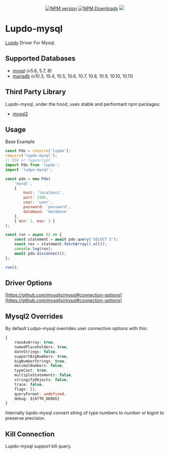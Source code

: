 <p align="center">
	<a href="https://www.npmjs.com/package/lupdo-mysql" target="__blank"><img src="https://img.shields.io/npm/v/lupdo-mysql?color=0476bc&label=" alt="NPM version"></a>
	<a href="https://www.npmjs.com/package/lupdo-mysql" target="__blank"><img alt="NPM Downloads" src="https://img.shields.io/npm/dm/lupdo-mysql?color=3890aa&label="></a>
    <a href="https://codecov.io/github/Lupennat/lupdo-mysql" >
        <img src="https://codecov.io/github/Lupennat/lupdo-mysql/branch/main/graph/badge.svg?token=IOOU3AW039"/>
    </a>
</p>

# Lupdo-mysql

[Lupdo](https://www.npmjs.com/package/lupdo) Driver For Mysql.

## Supported Databases

-   [mysql](https://www.mysql.com/) (v5.6, 5.7, 8)
-   [mariadb](https://mariadb.org/) (v10.3, 10.4, 10.5, 10.6, 10.7, 10.8, 10.9, 10.10, 10.11)

## Third Party Library

Lupdo-mysql, under the hood, uses stable and performant npm packages:

-   [mysql2](https://github.com/sidorares/node-mysql2)

## Usage

Base Example

```js
const Pdo = require('lupdo');
require('lupdo-mysql');
// ES6 or Typescrypt
import Pdo from 'lupdo';
import 'ludpo-mysql';

const pdo = new Pdo(
    'mysql',
    {
        host: 'localhost',
        port: 3306,
        user: 'user',
        password: 'password',
        database: 'database'
    },
    { min: 2, max: 3 }
);

const run = async () => {
    const statement = await pdo.query('SELECT 2');
    const res = statement.fetchArray().all();
    console.log(res);
    await pdo.disconnect();
};

run();
```

## Driver Options

[https://github.com/mysqljs/mysql#connection-options](https://github.com/mysqljs/mysql#connection-options)

## Mysql2 Overrides

By default Ludpo-mysql overrides user connection options with this:

```ts
{
    rowsAsArray: true,
    namedPlaceholders: true,
    dateStrings: false,
    supportBigNumbers: true,
    bigNumberStrings: true,
    decimalNumbers: false,
    typeCast: true,
    multipleStatements: false,
    stringifyObjects: false,
    trace: false,
    flags: [],
    queryFormat: undefined,
    debug: ${ATTR_DEBUG}
}
```

Internally lupdo-mysql convert string of type numbers to number or bigint to preserve precision.

## Kill Connection

Lupdo-mysql support kill query.
